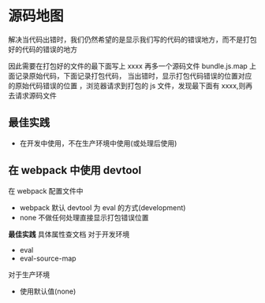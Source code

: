 # 源码地图

解决当代码出错时，我们仍然希望的是显示我们写的代码的错误地方，而不是打包好的代码的错误的地方

因此需要在打包好的文件的最下面写上 xxxx
再多一个源码文件 bundle.js.map
上面记录原始代码，下面记录打包代码，
当出错时，显示打包代码错误的位置对应的原始代码错误的位置
，浏览器请求到打包的 js 文件，发现最下面有 xxxx,则再去请求源码文件

## 最佳实践

- 在开发中使用，不在生产环境中使用(或处理后使用)

## 在 webpack 中使用 devtool

在 webpack 配置文件中

- webpack 默认 devtool 为 eval 的方式(development)
- none 不做任何处理直接显示打包错误位置

**最佳实践**
具体属性查文档
对于开发环境

- eval
- eval-source-map

对于生产环境

- 使用默认值(none)
